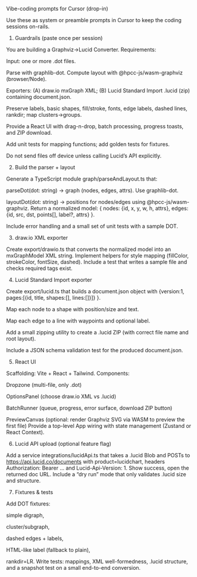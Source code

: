Vibe-coding prompts for Cursor (drop-in)

Use these as system or preamble prompts in Cursor to keep the coding sessions on-rails.

1) Guardrails (paste once per session)

You are building a Graphviz→Lucid Converter. Requirements:

Input: one or more .dot files.

Parse with graphlib-dot. Compute layout with @hpcc-js/wasm-graphviz (browser/Node).

Exporters: (A) draw.io mxGraph XML; (B) Lucid Standard Import .lucid (zip) containing document.json.

Preserve labels, basic shapes, fill/stroke, fonts, edge labels, dashed lines, rankdir; map clusters→groups.

Provide a React UI with drag-n-drop, batch processing, progress toasts, and ZIP download.

Add unit tests for mapping functions; add golden tests for fixtures.

Do not send files off device unless calling Lucid’s API explicitly.

2) Build the parser + layout

Generate a TypeScript module graph/parseAndLayout.ts that:

parseDot(dot: string) → graph (nodes, edges, attrs). Use graphlib-dot.

layoutDot(dot: string) → positions for nodes/edges using @hpcc-js/wasm-graphviz. Return a normalized model: { nodes: {id, x, y, w, h, attrs}, edges: {id, src, dst, points[], label?, attrs} }.

Include error handling and a small set of unit tests with a sample DOT.

3) draw.io XML exporter

Create export/drawio.ts that converts the normalized model into an mxGraphModel XML string. Implement helpers for style mapping (fillColor, strokeColor, fontSize, dashed). Include a test that writes a sample file and checks required tags exist.

4) Lucid Standard Import exporter

Create export/lucid.ts that builds a document.json object with {version:1, pages:[{id, title, shapes:[], lines:[]}]} }.

Map each node to a shape with position/size and text.

Map each edge to a line with waypoints and optional label.

Add a small zipping utility to create a .lucid ZIP (with correct file name and root layout).

Include a JSON schema validation test for the produced document.json.

5) React UI

Scaffolding: Vite + React + Tailwind. Components:

Dropzone (multi-file, only .dot)

OptionsPanel (choose draw.io XML vs .lucid)

BatchRunner (queue, progress, error surface, download ZIP button)

PreviewCanvas (optional: render Graphviz SVG via WASM to preview the first file)
Provide a top-level App wiring with state management (Zustand or React Context).

6) Lucid API upload (optional feature flag)

Add a service integrations/lucidApi.ts that takes a .lucid Blob and POSTs to https://api.lucid.co/documents with product=lucidchart, headers Authorization: Bearer ... and Lucid-Api-Version: 1. Show success, open the returned doc URL. Include a “dry run” mode that only validates .lucid size and structure. 


7) Fixtures & tests

Add DOT fixtures:

simple digraph,

cluster/subgraph,

dashed edges + labels,

HTML-like label (fallback to plain),

rankdir=LR.
Write tests: mappings, XML well-formedness, .lucid structure, and a snapshot test on a small end-to-end conversion.